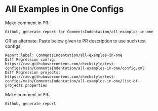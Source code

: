 # All Examples in One Configs
Make comment in PR:
```
Github, generate report for CommentsIndentation/all-examples-in-one
```
OR as alternate:
Paste below given to PR description to use such test configs:
```
Report label: CommentsIndentation/all-examples-in-one
Diff Regression config: https://raw.githubusercontent.com/checkstyle/test-configs/main/CommentsIndentation/all-examples-in-one/config.xml
Diff Regression projects: https://raw.githubusercontent.com/checkstyle/test-configs/main/CommentsIndentation/all-examples-in-one/list-of-projects.properties
```
Make comment in PR:
```
Github, generate report
```
